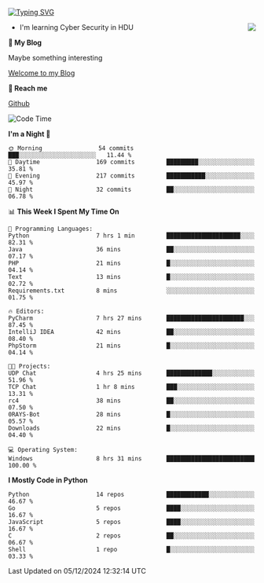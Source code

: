 [![Typing SVG](https://readme-typing-svg.herokuapp.com?font=Fira+Code&pause=1000&random=false&width=450&height=60&lines=Hello+%F0%9F%91%8B%F0%9F%8F%BB;I'm+JBNRZ)](https://git.io/typing-svg)

<a href="#">
  <img align="right" src="https://github-readme-stats.vercel.app/api?username=JBNRZ&show_icons=true&bg_color=15,f2f7fd,E0EAFC" />
</a>

- I'm learning Cyber Security in HDU

 **🌱 My Blog**

Maybe something interesting

[Welcome to my Blog](https://jbnrz.com.cn/)

 **💬 Reach me** 

[Github](https://github.com/JBNRZ)


<!--START_SECTION:waka-->
![Code Time](http://img.shields.io/badge/Code%20Time-769%20hrs%2042%20mins-blue)

**I'm a Night 🦉** 

```text
🌞 Morning                54 commits          ███░░░░░░░░░░░░░░░░░░░░░░   11.44 % 
🌆 Daytime                169 commits         █████████░░░░░░░░░░░░░░░░   35.81 % 
🌃 Evening                217 commits         ███████████░░░░░░░░░░░░░░   45.97 % 
🌙 Night                  32 commits          ██░░░░░░░░░░░░░░░░░░░░░░░   06.78 % 
```


📊 **This Week I Spent My Time On** 

```text
💬 Programming Languages: 
Python                   7 hrs 1 min         █████████████████████░░░░   82.31 % 
Java                     36 mins             ██░░░░░░░░░░░░░░░░░░░░░░░   07.17 % 
PHP                      21 mins             █░░░░░░░░░░░░░░░░░░░░░░░░   04.14 % 
Text                     13 mins             █░░░░░░░░░░░░░░░░░░░░░░░░   02.72 % 
Requirements.txt         8 mins              ░░░░░░░░░░░░░░░░░░░░░░░░░   01.75 % 

🔥 Editors: 
PyCharm                  7 hrs 27 mins       ██████████████████████░░░   87.45 % 
IntelliJ IDEA            42 mins             ██░░░░░░░░░░░░░░░░░░░░░░░   08.40 % 
PhpStorm                 21 mins             █░░░░░░░░░░░░░░░░░░░░░░░░   04.14 % 

🐱‍💻 Projects: 
UDP Chat                 4 hrs 25 mins       █████████████░░░░░░░░░░░░   51.96 % 
TCP Chat                 1 hr 8 mins         ███░░░░░░░░░░░░░░░░░░░░░░   13.31 % 
rc4                      38 mins             ██░░░░░░░░░░░░░░░░░░░░░░░   07.50 % 
0RAYS-Bot                28 mins             █░░░░░░░░░░░░░░░░░░░░░░░░   05.57 % 
Downloads                22 mins             █░░░░░░░░░░░░░░░░░░░░░░░░   04.40 % 

💻 Operating System: 
Windows                  8 hrs 31 mins       █████████████████████████   100.00 % 
```

**I Mostly Code in Python** 

```text
Python                   14 repos            ████████████░░░░░░░░░░░░░   46.67 % 
Go                       5 repos             ████░░░░░░░░░░░░░░░░░░░░░   16.67 % 
JavaScript               5 repos             ████░░░░░░░░░░░░░░░░░░░░░   16.67 % 
C                        2 repos             ██░░░░░░░░░░░░░░░░░░░░░░░   06.67 % 
Shell                    1 repo              █░░░░░░░░░░░░░░░░░░░░░░░░   03.33 % 
```




 Last Updated on 05/12/2024 12:32:14 UTC
<!--END_SECTION:waka-->
